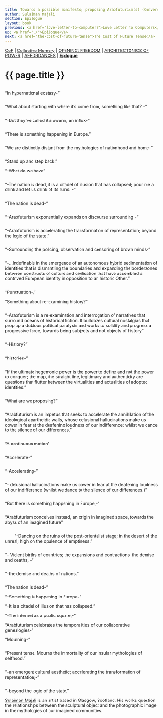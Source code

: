 ```yaml
---
title: Towards a possible manifesto; proposing Arabfuturism(s) (Conversation A)
author: Sulaiman Majali
section: Epilogue
layout: book
previous: <a href="love-letter-to-computers">Love Letter to Computers</a>
up: <a href="./">Epilogue</a>
next: <a href="the-cost-of-future-tense">The Cost of Future Tense</a>
---
```


[CoF][c0] | [Collective Memory][c1] | [OPENING: FREEDOM][c2] | [ARCHITECTONICS OF POWER][c3] | [AFFORDANCES][c4] | __[Epilogue][c5]__

[c0]: /book "Cost of Freedom"
[c1]: /book/collective-memory
[c2]: /book/opening:freedom
[c3]: /book/architectonics-of-power
[c4]: /book/affordances
[c5]: /book/epilogue

# {{ page.title }}

<div class="offset-by-one columns"><p>“In hypernational ecstasy-”</p></div>

“What about starting with where it’s come from, something like that? -”

<div class="offset-by-one columns"><p>“-But they’ve called it a swarm, an influx-”</p></div>

“There is something happening in Europe.”

<div class="offset-by-one columns"><p>“We are distinctly distant from the mythologies of nationhood and home-”</p></div>

“Stand up and step back.”

“-What do we have”

<div class="offset-by-one columns"><p>“-The nation is dead, it is a citadel of illusion that has collapsed; pour me a drink and let us drink of its ruins. -”</p></div>

“The nation is dead-”

<div class="offset-by-one columns"><p>“-Arabfuturism exponentially expands on discourse surrounding -”</p></div>

<div class="offset-by-one columns"><p>“-Arabfuturism is accelerating the transformation of representation; beyond the logic of the state.”</p></div>

<div class="offset-by-one columns"><p>“-Surrounding the policing, observation and censoring of brown minds-”</p></div>

<div class="offset-by-one columns"><p>“-...Indefinable in the emergence of an autonomous hybrid sedimentation of identities that is dismantling the boundaries and expanding the borderzones between constructs of culture and civilisation that have assembled a contrived European identity in opposition to an historic Other.”</p></div>

“Punctuation-,”

“Something about re-examining history?”

<div class="offset-by-one columns"><p>“-Arabfuturism is a re-examination and interrogation of narratives that surround oceans of historical fiction. It bulldozes cultural nostalgias that prop up a dubious political paralysis and works to solidify and progress a progressive force, towards being subjects and not objects of history”</p></div>

“-History?”

<div class="offset-by-one columns"><p>“histories-”</p></div>

<div class="offset-by-one columns"><p>“If the ultimate hegemonic power is the power to define and not the power to conquer; the map, the straight line, legitimacy and authenticity are questions that flutter between the virtualities and actualities of adopted identities.”</p></div>

<div class="offset-by-one columns"><p>“What are we proposing?”</p></div>

<div class="offset-by-one columns"><p>“Arabfuturism is an impetus that seeks to accelerate the annihilation of the ideological apartheidic walls, whose delusional hallucinations make us cower in fear at the deafening loudness of our indifference;  whilst we dance to the silence of our differences.”</p></div>

“A continuous motion”

<div class="offset-by-one columns"><p>“Accelerate-”</p></div>

“-Accelerating-”

<div class="offset-by-one columns"><p>“- delusional hallucinations make us cower in fear at the deafening loudness of our indifference (whilst we dance to the silence of our differences.)”</p></div>

“But there is something happening in Europe,-”

<div class="offset-by-one columns"><p>“Arabfuturism conceives instead, an origin in imagined space, towards the abyss of an imagined future”</p></div>

&nbsp;&nbsp;&nbsp;&nbsp;&nbsp;&nbsp;&nbsp;&nbsp;“-Dancing on the ruins of the post-orientalist stage; in the desert of the unreal; high on the opulence of emptiness.”

<div class="offset-by-one columns"><p>“- Violent births of countries; the expansions and contractions, the demise and deaths, -”</p></div>

<div class="offset-by-one columns"><p>“-the demise and deaths of nations.”</p></div>

“The nation is dead-”

“-Something is happening in Europe-”

“-It is a citadel of illusion that has collapsed.”

“-The internet as a public square,-”

“Arabfuturism celebrates the temporalities of our collaborative genealogies-”

“Mourning-”
 
<div class="offset-by-one columns"><p>“Present tense. Mourns the immortality of our insular mythologies of selfhood.”</p></div>

<div class="offset-by-one columns"><p>“-an emergent cultural aesthetic; accelerating the transformation of representation;-”</p></div>

“-beyond the logic of the state.”


<p class="author bio"><a href="../authors/sulaiman-majali">Sulaïman Majali</a> is an artist based in Glasgow, Scotland. His works question the relationships between the sculptural object and the photographic image in the mythologies of our imagined communities.</p>
